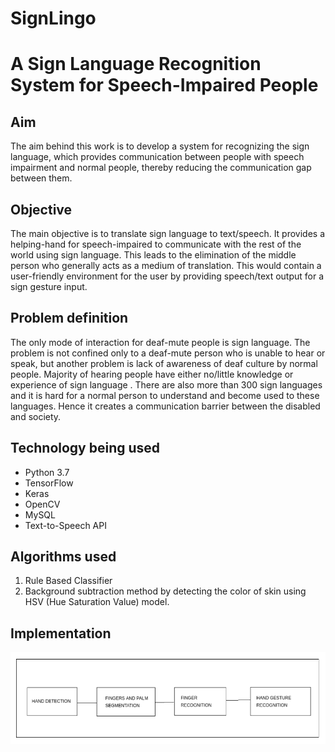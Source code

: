 # SignLingo
# A Sign Language Recognition System for Speech-Impaired People

## Aim
The aim behind this work is to develop a system for recognizing the sign language, which provides communication between people with speech impairment and normal people, thereby reducing the communication gap between them.

## Objective
The main objective is to translate sign language to text/speech. It provides a helping-hand for speech-impaired to communicate with the rest of the world using sign language. This leads to the elimination of the middle person who generally acts as a medium of translation. This would contain a user-friendly environment for the user by providing speech/text output for a sign gesture input.

## Problem definition
The only mode of interaction for deaf-mute people is sign language. The problem is not confined only to a deaf-mute person who is unable to hear or speak, but another problem is lack of awareness of deaf culture by normal people. Majority of hearing people have either no/little knowledge or experience of sign language . There are also more than 300 sign languages and it is hard for a normal person to understand and become used to these languages. Hence it creates a communication barrier between the disabled and society.

## Technology being used
- Python 3.7
- TensorFlow
- Keras
- OpenCV
- MySQL
- Text-to-Speech API

## Algorithms used
1. Rule Based Classifier
2. Background subtraction method by detecting the color of skin using HSV (Hue Saturation Value) model.

## Implementation
![Test Image](implement.png)
